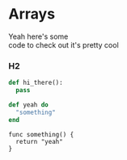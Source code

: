 # Arrays

Yeah here's some  
code to check out it's pretty cool  

### H2

```python
def hi_there():
  pass
```  

```elixir
def yeah do
  "something"
end
```  

```golang
func something() {
  return "yeah"
}
```  
